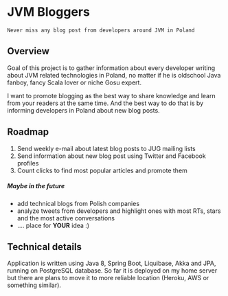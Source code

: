 # JVM Bloggers
    Never miss any blog post from developers around JVM in Poland

## Overview
Goal of this project is to gather information about every developer writing about JVM related technologies in Poland, no matter if he is oldschool Java fanboy, fancy Scala lover or niche Gosu expert.

I want to promote blogging as the best way to share knowledge and learn from your readers at the same time. And the best way to do that is by informing developers in Poland about new blog posts.

## Roadmap

1. Send weekly e-mail about latest blog posts to JUG mailing lists
2. Send information about new blog post using Twitter and Facebook profiles
3. Count clicks to find most popular articles and promote them

##### Maybe in the future
* add technical blogs from Polish companies
* analyze tweets from developers and highlight ones with most RTs, stars and the most active conversations
* .... place for __YOUR__ idea :)

## Technical details

Application is written using Java 8, Spring Boot, Liquibase, Akka and JPA, running on PostgreSQL database. So far it is deployed on my home server but there are plans to move it to more reliable location (Heroku, AWS or something similar).
